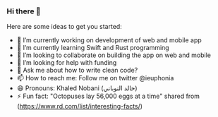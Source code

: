 ### Hi there 👋

Here are some ideas to get you started:

- 🔭 I’m currently working on development of web and mobile app
- 🌱 I’m currently learning Swift and Rust programming
- 👯 I’m looking to collaborate on building the app on web and mobile
- 🤔 I’m looking for help with funding
- 💬 Ask me about how to write clean code?
- 📫 How to reach me: Follow me on twitter @ieuphonia
- 😄 Pronouns: Khaled Nobani (خالد النوباني)
- ⚡ Fun fact: "Octopuses lay 56,000 eggs at a time" shared from (https://www.rd.com/list/interesting-facts/)
